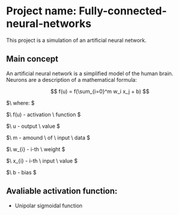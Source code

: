 # Project name: Fully-connected-neural-networks

This project is a simulation of an artificial neural network.

## Main concept

An artificial neural network is a simplified model of the human brain. Neurons are a description of a mathematical formula:

$$ f(u) = f(\sum_{i=0}^m w_i x_j + b) $$

$\ where: \$

$\ f(u) - activation \\ function \$

$\ u - output \\ value \$

$\ m - amound \\ of \\ input \\ data \$

$\ w_{i} - i-th \\ weight \$

$\ x_{i} - i-th \\ input \\ value \$

$\ b - bias \$

## Avaliable activation function:
- Unipolar sigmoidal function
